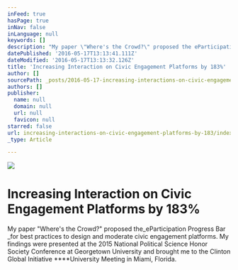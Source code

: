 ```yaml
---
inFeed: true
hasPage: true
inNav: false
inLanguage: null
keywords: []
description: "My paper \"Where's the Crowd?\" proposed the eParticipation Progress Bar for best practices to design and moderate civic engagement platforms. My findings were presented at the 2015 National Political Science Honor Society Conference at Georgetown University and brought me to the Clinton Global Initiative University Meeting in Miami, Florida. "
datePublished: '2016-05-17T13:13:41.111Z'
dateModified: '2016-05-17T13:13:32.126Z'
title: 'Increasing Interaction on Civic Engagement Platforms by 183%'
author: []
sourcePath: _posts/2016-05-17-increasing-interactions-on-civic-engagement-platforms-by-183.md
authors: []
publisher:
  name: null
  domain: null
  url: null
  favicon: null
starred: false
url: increasing-interactions-on-civic-engagement-platforms-by-183/index.html
_type: Article

---
```

![](https://the-grid-user-content.s3-us-west-2.amazonaws.com/ec560fb9-3460-4ff2-99d6-d23250d388e9.jpg)

# Increasing Interaction on Civic Engagement Platforms by 183%

My paper "Where's the Crowd?" proposed the_eParticipation Progress Bar _for best practices to design and moderate civic engagement platforms. My findings were presented at the 2015 National Political Science Honor Society Conference at Georgetown University and brought me to the Clinton Global Initiative ****University Meeting in Miami, Florida.